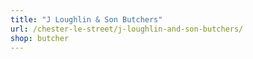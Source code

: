 ```yaml
---
title: "J Loughlin & Son Butchers"
url: /chester-le-street/j-loughlin-and-son-butchers/
shop: butcher
---
```

